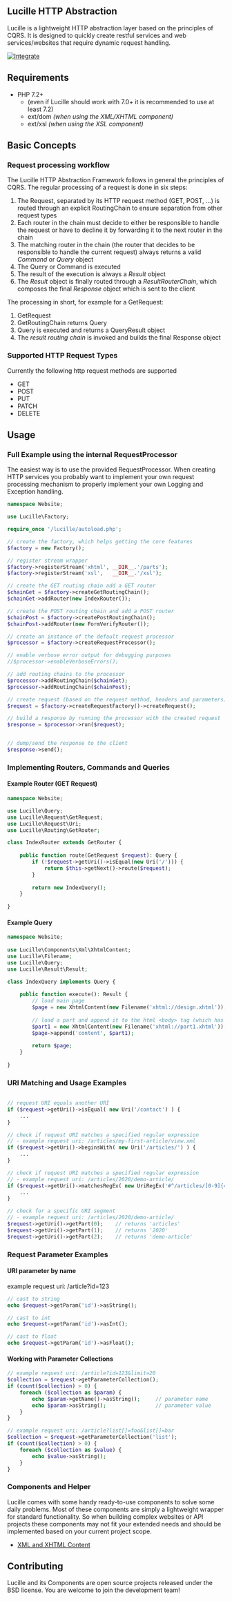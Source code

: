 ## Lucille HTTP Abstraction

Lucille is a lightweight HTTP abstraction layer based on the principles of CQRS.
It is designed to quickly create restful services and web services/websites that require dynamic request handling.

[![Integrate](https://github.com/conperience/lucille/workflows/Integrate/badge.svg?branch=master)](https://github.com/conperience/lucille/actions)

## Requirements
* PHP 7.2+
  * (even if Lucille should work with 7.0+ it is recommended to use at least 7.2)
  * ext/dom *(when using the XML/XHTML component)*
  * ext/xsl *(when using the XSL component)*

## Basic Concepts

### Request processing workflow
The Lucille HTTP Abstraction Framework follows in general the principles of CQRS.
The regular processing of a request is done in six steps:

1. The Request, separated by its HTTP request method (GET, POST, ...) is routed through an explicit RoutingChain to ensure separation from other request types
2. Each router in the chain must decide to either be responsible to handle the request or have to decline it by forwarding it to the next router in the chain
3. The matching router in the chain (the router that decides to be responsible to handle the current request) always returns a valid _Command_ or _Query_ object
3. The Query or Command is executed
4. The result of the execution is always a _Result_ object
4. The _Result_ object is finally routed through a _ResultRouterChain_, which composes the final _Response_ object which is sent to the client

The processing in short, for example for a GetRequest:
1. GetRequest
2. GetRoutingChain returns Query
3. Query is executed and returns a QueryResult object
4. The _result routing chain_ is invoked and builds the final Response object

### Supported HTTP Request Types
Currently the following http request methods are supported
- GET
- POST
- PUT
- PATCH
- DELETE


## Usage

### Full Example using the internal RequestProcessor
The easiest way is to use the provided RequestProcessor.
When creating HTTP services you probably want to implement your own request processing mechanism to properly implement your own Logging and Exception handling.

```php
namespace Website;

use Lucille\Factory;

require_once '/lucille/autoload.php';

// create the factory, which helps getting the core features
$factory = new Factory();

// register stream wrapper
$factory->registerStream('xhtml', __DIR__.'/parts');
$factory->registerStream('xsl',   __DIR__.'/xsl');

// create the GET routing chain add a GET router
$chainGet = $factory->createGetRoutingChain();
$chainGet->addRouter(new IndexRouter());

// create the POST routing chain and add a POST router
$chainPost = $factory->createPostRoutingChain();
$chainPost->addRouter(new FormVerifyRouter());

// create an instance of the default request processor
$processor = $factory->createRequestProcessor();

// enable verbose error output for debugging purposes
//$processor->enableVerboseErrors();

// add routing chains to the processor
$processor->addRoutingChain($chainGet);
$processor->addRoutingChain($chainPost);

// create request (based on the request method, headers and parameters)
$request = $factory->createRequestFactory()->createRequest();

// build a response by running the processor with the created request
$response = $processor->run($request);


// dump/send the response to the client
$response->send();

```

### Implementing Routers, Commands and Queries
#### Example Router (GET Request)
```php
namespace Website;

use Lucille\Query;
use Lucille\Request\GetRequest;
use Lucille\Request\Uri;
use Lucille\Routing\GetRouter;

class IndexRouter extends GetRouter {
    
    public function route(GetRequest $request): Query {
        if (!$request->getUri()->isEqual(new Uri('/'))) {
            return $this->getNext()->route($request);
        }
        
        return new IndexQuery();
    }
    
}
```

#### Example Query
```php
namespace Website;
    
use Lucille\Components\Xml\XhtmlContent;
use Lucille\Filename;
use Lucille\Query;
use Lucille\Result\Result;

class IndexQuery implements Query {
    
    public function execute(): Result {
        // load main page
        $page = new XhtmlContent(new Filename('xhtml://design.xhtml'));
        
        // load a part and append it to the html <body> tag (which has the id attribute 'content')
        $part1 = new XhtmlContent(new Filename('xhtml://part1.xhtml'));
        $page->append('content', $part1);
        
        return $page;
    }
    
}
```

### URI Matching and Usage Examples
```php

// request URI equals another URI
if ($request->getUri()->isEqual( new Uri('/contact') ) {
    ...
}

// check if request URI matches a specified regular expression
// - example request uri: /articles/my-first-article/view.xml
if ($request->getUri()->beginsWith( new Uri('/articles/') ) {
    ...
}

// check if request URI matches a specified regular expression
// - example request uri: /articles/2020/demo-article/
if ($request->getUri()->matchesRegEx( new UriRegEx('#^/articles/[0-9]{4}/.*#') )) {
    ...
}

// check for a specific URI segment
// - example request uri: /articles/2020/demo-article/
$request->getUri()->getPart(0);    // returns 'articles'
$request->getUri()->getPart(1);    // returns '2020'
$request->getUri()->getPart(2);    // returns 'demo-article'

```

### Request Parameter Examples

#### URI parameter by name
example request uri: /article?id=123
```php
// cast to string
echo $request->getParam('id')->asString();

// cast to int
echo $request->getParam('id')->asInt();

// cast to float
echo $request->getParam('id')->asFloat();
```

#### Working with Parameter Collections
```php
// example request uri: /article?id=123&limit=20
$collection = $request->getParameterCollection();
if (count($collection) > 0) {
    foreach ($collection as $param) {
        echo $param->getName()->asString();     // parameter name
        echo $param->asString();                // parameter value
    }
}

// example request uri: /article?list[]=foo&list[]=bar
$collection = $request->getParameterCollection('list');
if (count($collection) > 0) {
    foreach ($collection as $value) {
        echo $value->asString();
    }
}
```

### Components and Helper

Lucille comes with some handy ready-to-use components to solve some daily problems. Most of these components are simply a lightweight wrapper for standard functionality.
So when building complex websites or API projects these components may not fit your extended needs and should be implemented based on your current project scope. 

- [XML and XHTML Content](./docs/components.md)


## Contributing
Lucille and its Components are open source projects released under the BSD license. You are welcome to join the development team!
